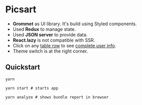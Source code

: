 # Picsart

* **Grommet** as UI library. It's build using Styled components. 
* Used **Redux** to manage state.
* Used **JSON server** to provide data.
* **React.lazy** is not compatible with SSR.
* Click on any [table row](http://localhost:3000/list) to see [complete user info](http://localhost:3000/user/e8a20f60-442b-4681-ae66-d31f48bb0d9b).
* Theme switch is at the right corner.

## Quickstart

```shell
yarn

yarn start # starts app

yarn analyze # shows bundle report in browser
```
